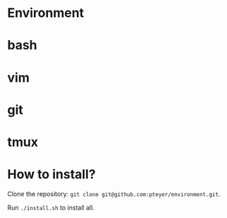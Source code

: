 Environment
===

# bash

# vim

# git

# tmux


# How to install?
Clone the repository: `git clone git@github.com:pteyer/environment.git`. 

Run `./install.sh` to install all.
